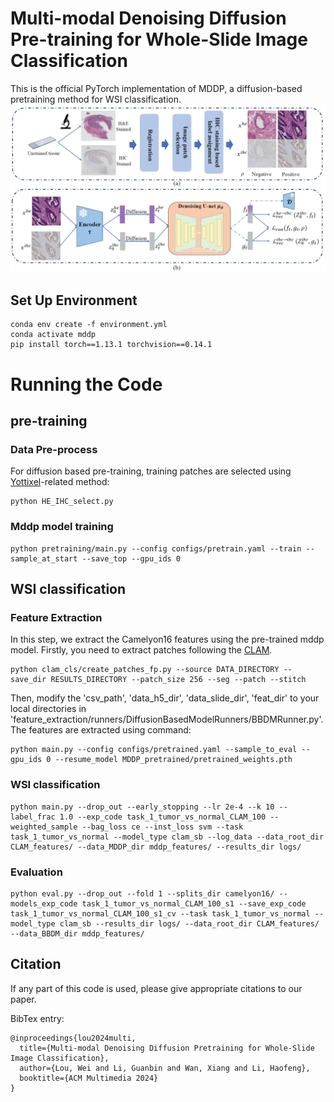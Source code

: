 # Multi-modal Denoising Diffusion Pre-training for Whole-Slide Image Classification
This is the official PyTorch implementation of MDDP, a diffusion-based pretraining method for WSI classification.
![](pictures/mddp.png)

## Set Up Environment
```
conda env create -f environment.yml
conda activate mddp
pip install torch==1.13.1 torchvision==0.14.1
```

# Running the Code

## pre-training

### Data Pre-process
For diffusion based pre-training, training patches are selected using [Yottixel](https://github.com/KimiaLabMayo/yottixel)-related method:
```
python HE_IHC_select.py
```

### Mddp model training
```
python pretraining/main.py --config configs/pretrain.yaml --train --sample_at_start --save_top --gpu_ids 0
```

## WSI classification
### Feature Extraction
In this step, we extract the Camelyon16 features using the pre-trained mddp model. Firstly, you need to extract patches following the [CLAM](https://github.com/mahmoodlab/CLAM). 
```
python clam_cls/create_patches_fp.py --source DATA_DIRECTORY --save_dir RESULTS_DIRECTORY --patch_size 256 --seg --patch --stitch 
```
Then, modify the 'csv_path', 'data_h5_dir', 'data_slide_dir', 'feat_dir' to your local directories in 'feature_extraction/runners/DiffusionBasedModelRunners/BBDMRunner.py'. The features are extracted using command:
```
python main.py --config configs/pretrained.yaml --sample_to_eval --gpu_ids 0 --resume_model MDDP_pretrained/pretrained_weights.pth
```

### WSI classification
```
python main.py --drop_out --early_stopping --lr 2e-4 --k 10 --label_frac 1.0 --exp_code task_1_tumor_vs_normal_CLAM_100 --weighted_sample --bag_loss ce --inst_loss svm --task task_1_tumor_vs_normal --model_type clam_sb --log_data --data_root_dir CLAM_features/ --data_MDDP_dir mddp_features/ --results_dir logs/
```
### Evaluation
```
python eval.py --drop_out --fold 1 --splits_dir camelyon16/ --models_exp_code task_1_tumor_vs_normal_CLAM_100_s1 --save_exp_code task_1_tumor_vs_normal_CLAM_100_s1_cv --task task_1_tumor_vs_normal --model_type clam_sb --results_dir logs/ --data_root_dir CLAM_features/ --data_BBDM_dir mddp_features/
```

## Citation

If any part of this code is used, please give appropriate citations to our paper. <br />

BibTex entry: <br />
```
@inproceedings{lou2024multi,
  title={Multi-modal Denoising Diffusion Pretraining for Whole-Slide Image Classification},
  author={Lou, Wei and Li, Guanbin and Wan, Xiang and Li, Haofeng},
  booktitle={ACM Multimedia 2024}
}
```
